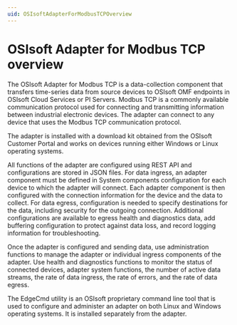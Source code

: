 ```yaml
---
uid: OSIsoftAdapterForModbusTCPOverview
---
```


# OSIsoft Adapter for Modbus TCP overview

The OSIsoft Adapter for Modbus TCP is a data-collection component that transfers time-series data from source devices to OSIsoft OMF endpoints in OSIsoft Cloud Services or PI Servers. Modbus TCP is a commonly available communication protocol used for connecting and transmitting information between industrial electronic devices. The adapter can connect to any device that uses the Modbus TCP communication protocol.

The adapter is installed with a download kit obtained from the OSIsoft Customer Portal and works on devices running either Windows or Linux operating systems.

All functions of the adapter are configured using REST API and configurations are stored in JSON files. For data ingress, an adapter component must be defined in System components configuration for each device to which the adapter will connect. Each adapter component is then configured with the connection information for the device and the data to collect. For data egress, configuration is needed to specify destinations for the data, including security for the outgoing connection. Additional configurations are available to egress health and diagnostics data, add buffering configuration to protect against data loss, and record logging information for troubleshooting.

Once the adapter is configured and sending data, use administration functions to manage the adapter or individual ingress components of the adapter. Use health and diagnostics functions to monitor the status of connected devices, adapter system functions, the number of active data streams, the rate of data ingress, the rate of errors, and the rate of data egress.

The EdgeCmd utility is an OSIsoft proprietary command line tool that is used to configure and administer an adapter on both Linux and Windows operating systems. It is installed separately from the adapter.

